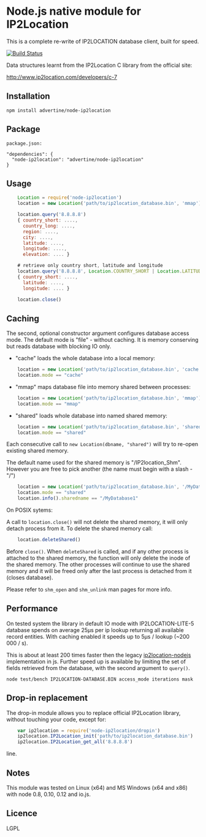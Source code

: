 Node.js native module for IP2Location
=====================================

This is a complete re-write of IP2LOCATION database client, built for speed.

[![Build Status][BS img]][Build Status]

Data structures learnt from the IP2Location C library from the official site:

http://www.ip2location.com/developers/c-7

## Installation

    npm install advertine/node-ip2location

## Package

    package.json:

    "dependencies": {
      "node-ip2location": "advertine/node-ip2location"
    }

## Usage

```js
    Location = require('node-ip2location')
    location = new Location('path/to/ip2location_database.bin', 'mmap')

    location.query('8.8.8.8')
    { country_short: ....,
      country_long: ....,
      region: ....,
      city: ....,
      latitude: ....,
      longitude: ....,
      elevation: .... }

    # retrieve only country short, latitude and longitude
    location.query('8.8.8.8', Location.COUNTRY_SHORT | Location.LATITUDE | Location.LONGITUDE)
    { country_short: ....,
      latitude: ....,
      longitude: .... }

    location.close()
```

## Caching

The second, optional constructor argument configures database access mode.
The default mode is "file" - without caching. It is memory conserving but
reads database with blocking IO only.

* "cache" loads the whole database into a local memory:

```js
    location = new Location('path/to/ip2location_database.bin', 'cache')
    location.mode == "cache"
```

* "mmap" maps database file into memory shared between processes:

```js
    location = new Location('path/to/ip2location_database.bin', 'mmap')
    location.mode == "mmap"
```

* "shared" loads whole database into named shared memory:

```js
    location = new Location('path/to/ip2location_database.bin', 'shared')
    location.mode == "shared"
```

Each consecutive call to `new Location(dbname, "shared")` will try to re-open
existing shared memory.

The default name used for the shared memory is "/IP2location_Shm".
However you are free to pick another (the name must begin with a slash - "/")

```js
    location = new Location('path/to/ip2location_database.bin', '/MyDatabase1')
    location.mode == "shared"
    location.info().sharedname == "/MyDatabase1"
```

On POSIX sytems:

A call to `location.close()` will not delete the shared memory, it will only
detach process from it. To delete the shared memory call:

```js
    location.deleteShared()
```

Before `close()`.
When `deleteShared` is called, and if any other process is attached to the
shared memory, the function will only delete the inode of the shared memory.
The other processes will continue to use the shared memory and it will be freed
only after the last process is detached from it (closes database).

Please refer to `shm_open` and `shm_unlink` man pages for more info.

## Performance

On tested system the library in default IO mode with IP2LOCATION-LITE-5
database spends on average 25µs per ip lookup returning all available record
entities. With caching enabled it speeds up to 5µs / lookup (~200 000 / s).

This is about at least 200 times faster then the legacy [ip2location-nodejs](https://github.com/ip2location-nodejs/IP2Location) implementation in js.
Further speed up is available by limiting the set of fields retrieved from
the database, with the second argument to `query()`.

```
node test/bench IP2LOCATION-DATABASE.BIN access_mode iterations mask
```

## Drop-in replacement

The drop-in module allows you to replace official IP2Location library, without
touching your code, except for:

```js
    var ip2location = require('node-ip2location/dropin')
    ip2location.IP2Location_init('path/to/ip2location_database.bin')
    ip2location.IP2Location_get_all('8.8.8.8')
```

line.

## Notes

This module was tested on Linux (x64) and MS Windows (x64 and x86) with
node 0.8, 0.10, 0.12 and io.js.

## Licence

LGPL

[Build Status]: https://travis-ci.org/advertine/node-ip2location
[BS img]: https://travis-ci.org/advertine/node-ip2location.svg
